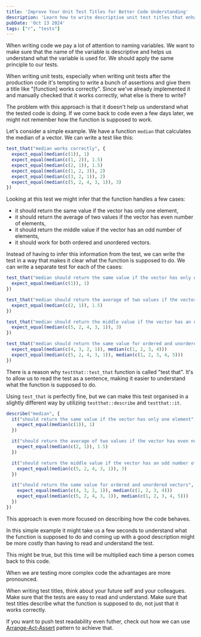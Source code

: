```yaml
---
title: 'Improve Your Unit Test Titles for Better Code Understanding'
description: 'Learn how to write descriptive unit test titles that enhance code readability and maintainability.'
pubDate: 'Oct 13 2024'
tags: ["r", "tests"]
---
```


When writing code we pay a lot of attention to naming variables. We want to make sure that the name of the variable is descriptive and helps us understand what the variable is used for. We should apply the same principle to our tests.

When writing unit tests, especially when writing unit tests after the production code it's tempting to write a bunch of assertions and give them a title like "[function] works correctly". Since we've already implemented it and manually checked that it works correctly, what else is there to write?

The problem with this approach is that it doesn't help us understand what the tested code is doing. If we come back to code even a few days later, we might not remember how the function is supposed to work.

Let's consider a simple example. We have a function `median` that calculates the median of a vector. We can write a test like this:

```r
test_that("median works correctly", {
  expect_equal(median(c(1)), 1)
  expect_equal(median(c(1, 2)), 1.5)
  expect_equal(median(c(2, 1)), 1.5)
  expect_equal(median(c(1, 2, 3)), 2)
  expect_equal(median(c(3, 2, 1)), 2)
  expect_equal(median(c(5, 2, 4, 3, 1)), 3)
})
```

Looking at this test we might infer that the function handles a few cases:
- it should return the same value if the vector has only one element,
- it should return the average of two values if the vector has even number of elements,
- it should return the middle value if the vector has an odd number of elements,
- it should work for both ordered and unordered vectors.

Instead of having to infer this information from the test, we can write the test in a way that makes it clear what the function is supposed to do. We can write a separate test for each of the cases:

```r
test_that("median should return the same value if the vector has only one element", {
  expect_equal(median(c(1)), 1)
})

test_that("median should return the average of two values if the vector has even number of elements", {
  expect_equal(median(c(2, 1)), 1.5)
})

test_that("median should return the middle value if the vector has an odd number of elements", {
  expect_equal(median(c(5, 2, 4, 3, 1)), 3)
})

test_that("median should return the same value for ordered and unordered vectors", {
  expect_equal(median(c(4, 3, 2, 1)), median(c(1, 2, 3, 4)))
  expect_equal(median(c(5, 2, 4, 3, 1)), median(c(1, 2, 3, 4, 5)))
})
```

There is a reason why `testthat::test_that` function is called "test that". It's to allow us to read the test as a sentence, making it easier to understand what the function is supposed to do.

Using `test_that` is perfectly fine, but we can make this test organised in a slightly different way by utilizing `testthat::describe` and `testthat::it`.

```r
describe("median", {
  it("should return the same value if the vector has only one element", {
    expect_equal(median(c(1)), 1)
  })

  it("should return the average of two values if the vector has even number of elements", {
    expect_equal(median(c(2, 1)), 1.5)
  })

  it("should return the middle value if the vector has an odd number of elements", {
    expect_equal(median(c(5, 2, 4, 3, 1)), 3)
  })

  it("should return the same value for ordered and unordered vectors", {
    expect_equal(median(c(4, 3, 2, 1)), median(c(1, 2, 3, 4)))
    expect_equal(median(c(5, 2, 4, 3, 1)), median(c(1, 2, 3, 4, 5)))
  })
})
```

This approach is even more focused on describing how the code behaves.

In this simple example it might take us a few seconds to understand what the function is supposed to do and coming up with a good description might be more costly than having to read and understand the test.

This might be true, but this time will be multiplied each time a person comes back to this code.

When we are testing more complex code the advantages are more pronounced.

When writing test titles, think about your future self and your colleagues. Make sure that the tests are easy to read and understand. Make sure that test titles describe what the function is supposed to do, not just that it works correctly.

If you want to push test readability even futher, check out how we can use [Arrange-Act-Assert](https://jakubsob.github.io/blog/want-cleaner-test-try-arrange-act-assert/) pattern to achieve that.

